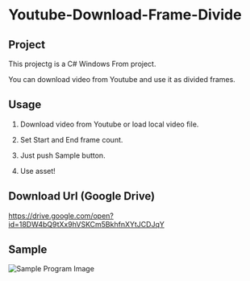 # Youtube-Download-Frame-Divide

## Project

This projectg is a C# Windows From project.

You can download video from Youtube and use it as divided frames.

## Usage

1. Download video from Youtube or load local video file.

2. Set Start and End frame count.

3. Just push Sample button.

4. Use asset!

## Download Url (Google Drive)

https://drive.google.com/open?id=18DW4bQ9tXx9hVSKCm5BkhfnXYtJCDJqY

## Sample

![Sample Program Image](sample_image.bmp)
